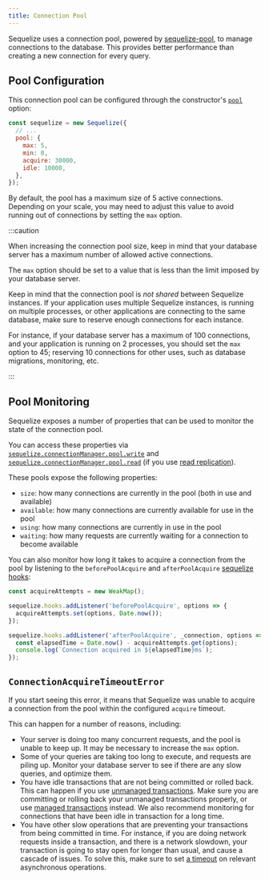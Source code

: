 ```yaml
---
title: Connection Pool
---
```


Sequelize uses a connection pool,
powered by [sequelize-pool](https://www.npmjs.com/package/sequelize-pool), to manage connections to the database.
This provides better performance than creating a new connection for every query.

## Pool Configuration

This connection pool can be configured through the constructor's [`pool`](pathname:///api/v7/interfaces/_sequelize_core.index.PoolOptions.html) option:

```js
const sequelize = new Sequelize({
  // ...
  pool: {
    max: 5,
    min: 0,
    acquire: 30000,
    idle: 10000,
  },
});
```

By default, the pool has a maximum size of 5 active connections.
Depending on your scale, you may need to adjust this value to avoid running out of connections by setting the `max` option.

:::caution

When increasing the connection pool size,
keep in mind that your database server has a maximum number of allowed active connections.

The `max` option should be set to a value that is less than the limit imposed by your database server.

Keep in mind that the connection pool is _not shared_ between Sequelize instances.
If your application uses multiple Sequelize instances, is running on multiple processes, or other applications are connecting
to the same database, make sure to reserve enough connections for each instance.

For instance, if your database server has a maximum of 100 connections, and your application is running on 2 processes,
you should set the `max` option to 45; reserving 10 connections for other uses, such as database migrations, monitoring, etc.

:::

## Pool Monitoring

Sequelize exposes a number of properties that can be used to monitor the state of the connection pool.

You can access these properties via [`sequelize.connectionManager.pool.write`] and
[`sequelize.connectionManager.pool.read`] (if you use [read replication](./read-replication.md)).

These pools expose the following properties:

- `size`: how many connections are currently in the pool (both in use and available)
- `available`: how many connections are currently available for use in the pool
- `using`: how many connections are currently in use in the pool
- `waiting`: how many requests are currently waiting for a connection to become available

You can also monitor how long it takes
to acquire a connection from the pool
by listening to the `beforePoolAcquire` and `afterPoolAcquire` [sequelize hooks](./hooks.mdx#instance-sequelize-hooks):

```ts
const acquireAttempts = new WeakMap();

sequelize.hooks.addListener('beforePoolAcquire', options => {
  acquireAttempts.set(options, Date.now());
});

sequelize.hooks.addListener('afterPoolAcquire', _connection, options => {
  const elapsedTime = Date.now() - acquireAttempts.get(options);
  console.log(`Connection acquired in ${elapsedTime}ms`);
});
```

## `ConnectionAcquireTimeoutError`

If you start seeing this error,
it means that Sequelize was unable to acquire a connection from the pool within the configured `acquire` timeout.

This can happen for a number of reasons, including:

- Your server is doing too many concurrent requests, and the pool is unable to keep up. It may be necessary to increase the `max` option.
- Some of your queries are taking too long to execute, and requests are piling up. Monitor your database server to see if there are any slow queries, and optimize them.
- You have idle transactions that are not being committed or rolled back.  
  This can happen if you use [unmanaged transactions](../querying/transactions.md#unmanaged-transactions).
  Make sure you are committing or rolling back your unmanaged transactions properly,
  or use [managed transactions](../querying/transactions.md#managed-transactions-recommended) instead.
  We also recommend monitoring for connections that have been idle in transaction for a long time.
- You have other slow operations that are preventing your transactions from being committed in time.
  For instance, if you are doing network requests inside a transaction,
  and there is a network slowdown, your transaction is going to stay open for longer than usual,
  and cause a cascade of issues.
  To solve this, make sure to set [a timeout](https://developer.mozilla.org/en-US/docs/Web/API/AbortSignal/timeout_static) on relevant asynchronous operations.

[`sequelize.connectionManager.pool.read`]: pathname:///api/v7/classes/_sequelize_core.index.unknown.ReplicationPool.html#read
[`sequelize.connectionManager.pool.write`]: pathname:///api/v7/classes/_sequelize_core.index.unknown.ReplicationPool.html#write
